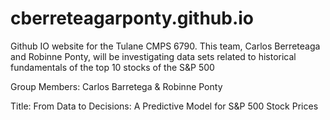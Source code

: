 # cberreteagarponty.github.io
Github IO website for the Tulane CMPS 6790. This team, Carlos Berreteaga and Robinne Ponty, will be investigating data sets related to historical fundamentals of the top 10 stocks of the S&amp;P 500

Group Members: Carlos Barretega & Robinne Ponty

Title: From Data to Decisions: A Predictive Model for S&P 500 Stock Prices

